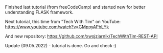 Finished last tutorial (from freeCodeCamp) and started new for better understanding FLASK framework.

Next tutorial, this time from "Tech With Tim" on YouTube:
https://www.youtube.com/watch?v=GMppyAPbLYk

And new repository:
https://github.com/xwojziarnik/TechWithTim-REST-API

Update (09.05.2022) - tutorial is done. Go and check :)